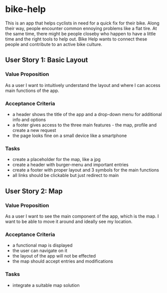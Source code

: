 # bike-help

This is an app that helps cyclists in need for a quick fix for their bike. Along their way, people encounter common ennoying problems like a flat tire. At the same time, there might be people closeby who happen to have a little time and the right tools to help out. Bike Help wants to connect these people and contribute to an active bike culture.

## User Story 1: Basic Layout

### Value Proposition

As a user
I want to intuitively understand the layout and where I can access main functions of the app.

### Acceptance Criteria

- a header shows the title of the app and a drop-down menu for additional info and options
- a footer gives access to the three main features - the map, profile and create a new request
- the page looks fine on a small device like a smartphone

### Tasks

- create a placeholder for the map, like a jpg
- create a header with burger-menu and important entries
- create a footer with proper layout and 3 symbols for the main functions
- all links should be clickable but just redirect to main

## User Story 2: Map

### Value Proposition

As a user
I want to see the main component of the app, which is the map. I want to be able to move it around and ideally see my location.

### Acceptance Criteria

- a functional map is displayed
- the user can navigate on it
- the layout of the app will not be effected
- the map should accept entries and modifications

### Tasks

- integrate a suitable map solution
